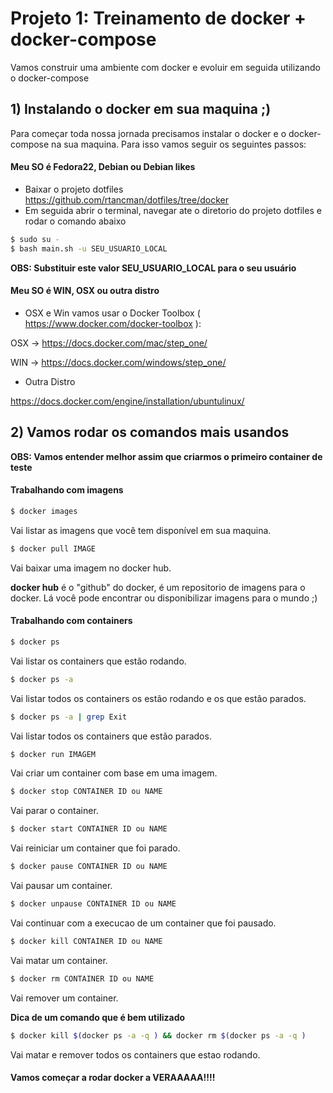 # Projeto 1: Treinamento de docker + docker-compose

Vamos construir uma ambiente com docker e evoluir em seguida utilizando o docker-compose

## 1) Instalando o docker em sua maquina ;)

Para começar toda nossa jornada precisamos instalar o docker e o docker-compose na sua maquina. Para isso vamos seguir os seguintes passos:

#### Meu SO é Fedora22, Debian ou Debian likes
- Baixar o projeto dotfiles https://github.com/rtancman/dotfiles/tree/docker
- Em seguida abrir o terminal, navegar ate o diretorio do projeto dotfiles e rodar o comando abaixo

```bash
$ sudo su -
$ bash main.sh -u SEU_USUARIO_LOCAL
```

**OBS: Substituir este valor SEU_USUARIO_LOCAL para o seu usuário**

#### Meu SO é WIN, OSX ou outra distro

- OSX e Win vamos usar o Docker Toolbox ( https://www.docker.com/docker-toolbox ):

OSX -> https://docs.docker.com/mac/step_one/

WIN -> https://docs.docker.com/windows/step_one/

- Outra Distro

https://docs.docker.com/engine/installation/ubuntulinux/


## 2) Vamos rodar os comandos mais usandos
**OBS: Vamos entender melhor assim que criarmos o primeiro container de teste**

#### Trabalhando com imagens
```bash
$ docker images
```
Vai listar as imagens que você tem disponível em sua maquina.

```bash
$ docker pull IMAGE
```
Vai baixar uma imagem no docker hub. 

**docker hub** é o "github" do docker, é um repositorio de imagens para o docker. Lá você pode encontrar ou disponibilizar imagens para o mundo ;)


#### Trabalhando com containers
```bash
$ docker ps
```
Vai listar os containers que estão rodando.


```bash
$ docker ps -a
```
Vai listar todos os containers os estão rodando e os que estão parados.


```bash
$ docker ps -a | grep Exit
```
Vai listar todos os containers que estão parados.


```bash
$ docker run IMAGEM
```
Vai criar um container com base em uma imagem.


```bash
$ docker stop CONTAINER ID ou NAME
```
Vai parar o container. 


```bash
$ docker start CONTAINER ID ou NAME
```
Vai reiniciar um container que foi parado.


```bash
$ docker pause CONTAINER ID ou NAME
```
Vai pausar um container.


```bash
$ docker unpause CONTAINER ID ou NAME
```
Vai continuar com a execucao de um container que foi pausado.


```bash
$ docker kill CONTAINER ID ou NAME
```
Vai matar um container.


```bash
$ docker rm CONTAINER ID ou NAME
```
Vai remover um container.


**Dica de um comando que é bem utilizado**
```bash
$ docker kill $(docker ps -a -q ) && docker rm $(docker ps -a -q )
```
Vai matar e remover todos os containers que estao rodando.



#### Vamos começar a rodar docker a VERAAAAA!!!!